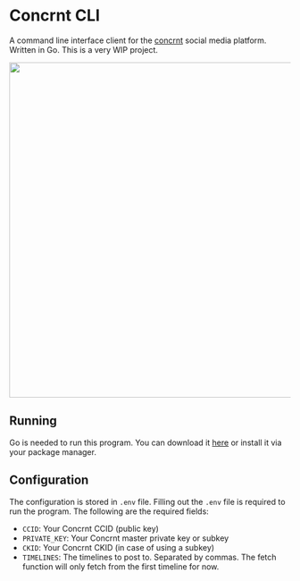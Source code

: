 # Concrnt CLI
A command line interface client for the [concrnt](https://github.com/concrnt) social media platform. Written in Go. This is a very WIP project.

<img src="./concrnt-cli.gif" width="600">

## Running
Go is needed to run this program. You can download it [here](https://golang.org/dl/) or install it via your package manager.

## Configuration
The configuration is stored in `.env` file. Filling out the `.env` file is required to run the program. The following are the required fields:
- `CCID`: Your Concrnt CCID (public key)
- `PRIVATE_KEY`: Your Concrnt master private key or subkey
- `CKID`: Your Concrnt CKID (in case of using a subkey)
- `TIMELINES`: The timelines to post to. Separated by commas. The fetch function will only fetch from the first timeline for now.
